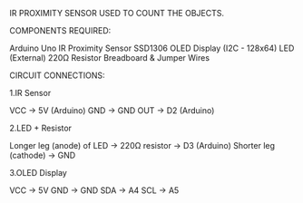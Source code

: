 IR PROXIMITY SENSOR USED TO COUNT THE OBJECTS.

COMPONENTS REQUIRED:

Arduino Uno
IR Proximity Sensor
SSD1306 OLED Display (I2C - 128x64)
LED (External)
220Ω Resistor
Breadboard & Jumper Wires

CIRCUIT CONNECTIONS:

1.IR Sensor

VCC → 5V (Arduino)
GND → GND
OUT → D2 (Arduino)

2.LED + Resistor

Longer leg (anode) of LED → 220Ω resistor → D3 (Arduino)
Shorter leg (cathode) → GND

3.OLED Display

VCC → 5V
GND → GND
SDA → A4
SCL → A5
